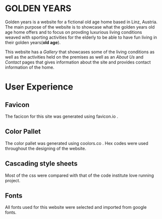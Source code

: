 # GOLDEN YEARS

Golden years is a website for a fictional old age home based in Linz, Austria. The main purpose of the website is to showcase what the golden years old age home offers and to focus on provding luxurious living conditions weaved with sporting activities for the elderly to be able to have fun living in their golden years(**old age**).

This website has a *Gallery* that showcases some of the living conditions as well as the activities held on the premises as well as an *About Us* and *Contact* pages that gives information about the site and provides contact information of the home.

# User Experience

## Favicon

The facicon for this site was generated using favicon.io .

## Color Pallet

The color pallet was generated using coolors.co .
Hex codes were used throughout the designing of the website.

## Cascading style sheets

Most of the css were compared with that of the code institute love running project.

## Fonts

All fonts used for this website were selected and imported from google fonts.
